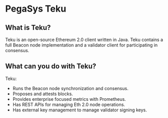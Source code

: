 # PegaSys Teku

## What is Teku? 

Teku is an open-source Ethereum 2.0 client written in Java. Teku contains a full Beacon node implementation 
and a validator client for participating in consensus. 

## What can you do with Teku? 

Teku: 

* Runs the Beacon node synchronization and consensus. 
* Proposes and attests blocks. 
* Provides enterprise focused metrics with Prometheus. 
* Has REST APIs for managing Eth 2.0 node operations. 
* Has external key management to manage validator signing keys. 
